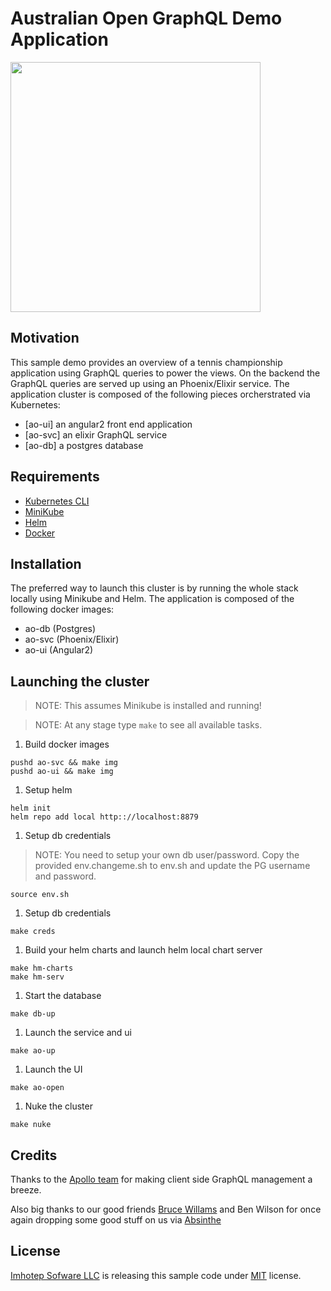 # Australian Open GraphQL Demo Application

<img src="https://github.com/derailed/ao-demo/assets/ao.png" width="400">

## Motivation

This sample demo provides an overview of a tennis championship application using
GraphQL queries to power the views. On the backend the GraphQL queries are served
up using an Phoenix/Elixir service. The application cluster is composed of the
following pieces orcherstrated via Kubernetes:

* [ao-ui] an angular2 front end application
* [ao-svc] an elixir GraphQL service
* [ao-db] a postgres database

## Requirements

* [Kubernetes CLI](kubernetes.io)
* [MiniKube](https://github.com/kubernetes/minikube)
* [Helm](https://github.com/kubernetes/helm)
* [Docker](https://www.docker.com)

## Installation

The preferred way to launch this cluster is by running the whole stack
locally using Minikube and Helm. The application is composed of the following
docker images:

* ao-db  (Postgres)
* ao-svc (Phoenix/Elixir)
* ao-ui  (Angular2)

## Launching the cluster

> NOTE: This assumes Minikube is installed and running!

> NOTE: At any stage type `make` to see all available tasks.

1. Build docker images

```shell
pushd ao-svc && make img
pushd ao-ui && make img
```

1. Setup helm

```shell
helm init
helm repo add local http:://localhost:8879
```

1. Setup db credentials

> NOTE: You need to setup your own db user/password. Copy the provided
  env.changeme.sh to env.sh and update the PG username and password.

```shell
source env.sh
```

1. Setup db credentials

```shell
make creds
```

1. Build your helm charts and launch helm local chart server

```shell
make hm-charts
make hm-serv
```

1. Start the database

```shell
make db-up
```

1. Launch the service and ui

```shell
make ao-up
```

1. Launch the UI

```shell
make ao-open
```

1. Nuke the cluster

```shell
make nuke
```

## Credits

Thanks to the [Apollo team](http://www.apollodata.com/) for making client side GraphQL management a breeze.

Also big thanks to our good friends [Bruce Willams](http://absinthe-graphql.org/) and Ben Wilson for once
again dropping some good stuff on us via [Absinthe](http://absinthe-graphql.org/)

## License

[Imhotep Sofware LLC](http://imhotep.io) is releasing this sample code under [MIT](https://opensource.org/licenses/MIT) license.